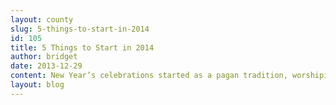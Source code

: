 ```yaml
---
layout: county 
slug: 5-things-to-start-in-2014
id: 105
title: 5 Things to Start in 2014
author: bridget
date: 2013-12-29
content: New Year’s celebrations started as a pagan tradition, worshiping Janus (a two-faced god who looks backward into the old year and forward into the new) thought to be the protector of beginnings and endings. During the Roman reign, it was not uncommon to see statues set atop bridge columns where passersby would touch the head for good luck., , After Christ, Christians sought to redeem the new year custom by replacing idol worship with a time of fasting and praying. Famous Puritan theologian Jonathan Edwards took resolution-making to new heights, recording [70 resolutions](http://edwards.yale.edu/archive?path=aHR0cDovL2Vkd2FyZHMueWFsZS5lZHUvY2dpLWJpbi9uZXdwaGlsby9nZXRvYmplY3QucGw/Yy4xNTo3NDoxLndqZW8=) which he reviewed weekly. In contrast to the Romans, Edwards knew his ability to keep such resolutions was dependent upon the grace and will of Christ Jesus., , ![](http://stopbuyinggirls.com/uploads/0001xf.jpeg), , In the same vein, this new year brings us an opportunity to, by the grace of God, keep that which he has commanded, such as defending the oppressed. Here are five resolutions to start in 2014:, , <b>1. Start Praying.</b> Human trafficking is a problem of evil. It reflects a powerful clash of spiritual forces. Every believer of Jesus Christ should be greatly disturbed when they learn about exploitation of any kind, because it’s the temporal advancement of evil. Traffickers and pimps, johns and madams, porn purveyors and consumers have declared war on God and His creation. They have set their minds to the things of the flesh and – make no mistake – the only outcome is death. They are in desperate need of a new heart and the salvation that comes from Jesus Christ alone., , Because of Christ’s work, our Father hears our petitions and responds to them all in his good and perfect will. Although the problem of sexual exploitation is massive, we do not have to lose heart. God tells us that, “this is the confidence which we have before him, that if we ask anything according to his will, he hears us” (1 John 5:14). We know His will is to set captives free, as declared in His Word, so boldly ask Him to move in the hearts of men and women in our city; ask that exploitation would no longer reign, but that women would be honored as the children of God. Likewise, ask him to heal the broken hearted and lead the oppressed to find rest in Jesus., , <b>2. Start Counting the Cost.</b> I was in junior high when I first heard about Nazi genocide and the mass killing of 11 million people. Although the number was too large for me to appreciate, I remember asking my teacher how Adolf Hitler was able to kill so many people in just a few years. “Why didn’t anyone stop him?” His answer was disillusioning; he said that Hitler was partly able to run rampant for years, because most nations were fatigued from WWI and the cost of going to war felt too high., , It’s not unlike the place many of us stand today. We feel pulled in too many directions, we believe the opposition is too great and we are resigned to the idea that, although trafficking is horrible, engaging in battle is too costly. So, like the millions enslaved in Nazi concentration camps, today millions of people all over the world are enslaved in brothels and hotel rooms, on porn sets and in invisible prisons of poverty and chemical and relational dependence., , Will you count the cost of a world where women and children are bought and sold like commodities? Will you consider the prevalence of violence in porn and its affect on behavior and attitudes towards women? One recent study reports 68% of men view porn weekly and, of the top 50 most popular porn videos, 81% depicted violence against women. These men are doctors, judges, teachers and members of Congress. What will it cost you, your mom, your sister or daughter, when the men in our culture, those who are in positions of power, no longer see the intrinsic value of women, but see them as objects to be used to gratify their sexual urges?, , <b>3. Start Serving.</b> If you live in the Seattle-area, join us at our next REST Training Day to learn more about the dynamics of sex trafficking, the sex industry in Seattle; and direct outreach with girls, women, and men. Attending a REST Training Day is the first step to becoming a REST volunteer. We have all sorts of positions, from direct outreach to support services., , If you are on the east coast or interested in international human trafficking and how to begin serving, attend an IJM Conference, Love 146 event, or Shared Hope film screening of Chosen to find abolitionist groups near you., , <b>4. Start Giving.</b> Support local organizations working against sexual exploitation. At REST, an ongoing monthly gift will immediately begin providing vital resources to victims of sex trafficking in our area. Christmas was just a few days ago and a time when we remember that we’ve been given the greatest gift of all, Immanuel, God with us. If we, who have been given everything in Christ, are not generous to those in greatest need, we have forgotten all that we have received in Christ. We have been justified by his grace, made heirs with Christ and have hope of eternal life. Because of the riches with which we have been entrusted, we can devote ourselves to doing good, no longer storing up the things of this world, but laying up our treasures in heaven., , <b>5. Start Talking.</b> Speak up! Sin grows in the dark, but Christians are called to live in the light. Jesus said, “You are the light of the world. A city set on a hill cannot be hidden. Nor do people light a lamp and put it under a basket, but on a stand, and it gives light to all in the house. In the same way, let your light shine before others, so that they may see your good works and give glory to your Father who is in heaven.”, , Talk to your friends, church and community members about the evils of sexual exploitation. Invite your friends over to watch a movie on human trafficking and begin a group committed to praying, serving and giving. Write to your political representatives to let them know you support legislation and funding designed to help trafficking victims. Perhaps the easiest way to begin using your voice is to become a social ambassador for REST by following us on Facebook and Twitter and liking, sharing and re-tweeting new stories, so that those in your spheres of influence hear and join our efforts., , Wishing you a joyous 2014! May God grace us with the ability to care well for those who have been commercially sexually exploited.
layout: blog
---
```

